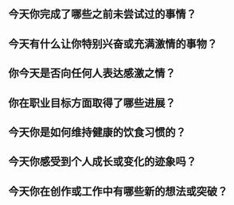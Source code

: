## 今天你完成了哪些之前未尝试过的事情？
## 今天有什么让你特别兴奋或充满激情的事物？
## 你今天是否向任何人表达感激之情？
## 你在职业目标方面取得了哪些进展？
## 今天你是如何维持健康的饮食习惯的？
## 今天你感受到个人成长或变化的迹象吗？
## 今天你在创作或工作中有哪些新的想法或突破？